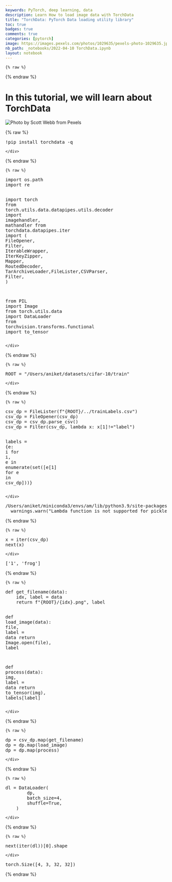 ```yaml
---
keywords: PyTorch, deep learning, data
description: Learn How to load image data with TorchData
title: "TorchData: PyTorch Data loading utility library"
toc: true 
badges: true
comments: true
categories: [pytorch]
image: https://images.pexels.com/photos/1029635/pexels-photo-1029635.jpeg?auto=compress
nb_path: _notebooks/2022-04-10 TorchData.ipynb
layout: notebook
---
```


<!--
#################################################
### THIS FILE WAS AUTOGENERATED! DO NOT EDIT! ###
#################################################
# file to edit: _notebooks/2022-04-10 TorchData.ipynb
-->

<div class="container" id="notebook-container">
        
    {% raw %}
    
<div class="cell border-box-sizing code_cell rendered">

</div>
    {% endraw %}

<div class="cell border-box-sizing text_cell rendered"><div class="inner_cell">
<div class="text_cell_render border-box-sizing rendered_html">
<h1 id="In-this-tutorial,-we-will-learn-about-TorchData">In this tutorial, we will learn about TorchData<a class="anchor-link" href="#In-this-tutorial,-we-will-learn-about-TorchData"> </a></h1><p><img src="https://images.pexels.com/photos/1029635/pexels-photo-1029635.jpeg?auto=compress&amp;cs=tinysrgb&amp;w=1260&amp;h=750&amp;dpr=2" alt="Photo by Scott Webb from Pexels"></p>

</div>
</div>
</div>
    {% raw %}
    
<div class="cell border-box-sizing code_cell rendered">
<div class="input">

<div class="inner_cell">
    <div class="input_area">
<div class=" highlight hl-ipython3"><pre><span></span><span class="o">!</span>pip install torchdata -q
</pre></div>

    </div>
</div>
</div>

</div>
    {% endraw %}

    {% raw %}
    
<div class="cell border-box-sizing code_cell rendered">
<div class="input">

<div class="inner_cell">
    <div class="input_area">
<div class=" highlight hl-ipython3"><pre><span></span><span class="kn">import</span> <span class="nn">os.path</span>
<span class="kn">import</span> <span class="nn">re</span>

<span class="kn">import</span> <span class="nn">torch</span>
<span class="kn">from</span> <span class="nn">torch.utils.data.datapipes.utils.decoder</span> <span class="kn">import</span> <span class="n">imagehandler</span><span class="p">,</span> <span class="n">mathandler</span>
<span class="kn">from</span> <span class="nn">torchdata.datapipes.iter</span> <span class="kn">import</span> <span class="p">(</span>
    <span class="n">FileOpener</span><span class="p">,</span>
    <span class="n">Filter</span><span class="p">,</span>
    <span class="n">IterableWrapper</span><span class="p">,</span>
    <span class="n">IterKeyZipper</span><span class="p">,</span>
    <span class="n">Mapper</span><span class="p">,</span>
    <span class="n">RoutedDecoder</span><span class="p">,</span>
    <span class="n">TarArchiveLoader</span><span class="p">,</span><span class="n">FileLister</span><span class="p">,</span><span class="n">CSVParser</span><span class="p">,</span> <span class="n">Filter</span><span class="p">,</span> 
<span class="p">)</span>


<span class="kn">from</span> <span class="nn">PIL</span> <span class="kn">import</span> <span class="n">Image</span>
<span class="kn">from</span> <span class="nn">torch.utils.data</span> <span class="kn">import</span> <span class="n">DataLoader</span>
<span class="kn">from</span> <span class="nn">torchvision.transforms.functional</span> <span class="kn">import</span> <span class="n">to_tensor</span>
</pre></div>

    </div>
</div>
</div>

</div>
    {% endraw %}

    {% raw %}
    
<div class="cell border-box-sizing code_cell rendered">
<div class="input">

<div class="inner_cell">
    <div class="input_area">
<div class=" highlight hl-ipython3"><pre><span></span><span class="n">ROOT</span> <span class="o">=</span> <span class="s2">&quot;/Users/aniket/datasets/cifar-10/train&quot;</span>
</pre></div>

    </div>
</div>
</div>

</div>
    {% endraw %}

    {% raw %}
    
<div class="cell border-box-sizing code_cell rendered">
<div class="input">

<div class="inner_cell">
    <div class="input_area">
<div class=" highlight hl-ipython3"><pre><span></span><span class="n">csv_dp</span> <span class="o">=</span> <span class="n">FileLister</span><span class="p">(</span><span class="sa">f</span><span class="s2">&quot;</span><span class="si">{</span><span class="n">ROOT</span><span class="si">}</span><span class="s2">/../trainLabels.csv&quot;</span><span class="p">)</span>
<span class="n">csv_dp</span> <span class="o">=</span> <span class="n">FileOpener</span><span class="p">(</span><span class="n">csv_dp</span><span class="p">)</span>
<span class="n">csv_dp</span> <span class="o">=</span> <span class="n">csv_dp</span><span class="o">.</span><span class="n">parse_csv</span><span class="p">()</span>
<span class="n">csv_dp</span> <span class="o">=</span> <span class="n">Filter</span><span class="p">(</span><span class="n">csv_dp</span><span class="p">,</span> <span class="k">lambda</span> <span class="n">x</span><span class="p">:</span> <span class="n">x</span><span class="p">[</span><span class="mi">1</span><span class="p">]</span><span class="o">!=</span><span class="s2">&quot;label&quot;</span><span class="p">)</span>

<span class="n">labels</span> <span class="o">=</span> <span class="p">{</span><span class="n">e</span><span class="p">:</span> <span class="n">i</span> <span class="k">for</span> <span class="n">i</span><span class="p">,</span> <span class="n">e</span> <span class="ow">in</span> <span class="nb">enumerate</span><span class="p">(</span><span class="nb">set</span><span class="p">([</span><span class="n">e</span><span class="p">[</span><span class="mi">1</span><span class="p">]</span> <span class="k">for</span> <span class="n">e</span> <span class="ow">in</span> <span class="n">csv_dp</span><span class="p">]))}</span>
</pre></div>

    </div>
</div>
</div>

<div class="output_wrapper">
<div class="output">

<div class="output_area">

<div class="output_subarea output_stream output_stderr output_text">
<pre>/Users/aniket/miniconda3/envs/am/lib/python3.9/site-packages/torch/utils/data/datapipes/iter/selecting.py:54: UserWarning: Lambda function is not supported for pickle, please use regular python function or functools.partial instead.
  warnings.warn(&#34;Lambda function is not supported for pickle, please use &#34;
</pre>
</div>
</div>

</div>
</div>

</div>
    {% endraw %}

    {% raw %}
    
<div class="cell border-box-sizing code_cell rendered">
<div class="input">

<div class="inner_cell">
    <div class="input_area">
<div class=" highlight hl-ipython3"><pre><span></span><span class="n">x</span> <span class="o">=</span> <span class="nb">iter</span><span class="p">(</span><span class="n">csv_dp</span><span class="p">)</span>
<span class="nb">next</span><span class="p">(</span><span class="n">x</span><span class="p">)</span>
</pre></div>

    </div>
</div>
</div>

<div class="output_wrapper">
<div class="output">

<div class="output_area">



<div class="output_text output_subarea output_execute_result">
<pre>[&#39;1&#39;, &#39;frog&#39;]</pre>
</div>

</div>

</div>
</div>

</div>
    {% endraw %}

    {% raw %}
    
<div class="cell border-box-sizing code_cell rendered">
<div class="input">

<div class="inner_cell">
    <div class="input_area">
<div class=" highlight hl-ipython3"><pre><span></span><span class="k">def</span> <span class="nf">get_filename</span><span class="p">(</span><span class="n">data</span><span class="p">):</span>    
    <span class="n">idx</span><span class="p">,</span> <span class="n">label</span> <span class="o">=</span> <span class="n">data</span>
    <span class="k">return</span> <span class="sa">f</span><span class="s2">&quot;</span><span class="si">{</span><span class="n">ROOT</span><span class="si">}</span><span class="s2">/</span><span class="si">{</span><span class="n">idx</span><span class="si">}</span><span class="s2">.png&quot;</span><span class="p">,</span> <span class="n">label</span>

<span class="k">def</span> <span class="nf">load_image</span><span class="p">(</span><span class="n">data</span><span class="p">):</span>
    <span class="n">file</span><span class="p">,</span> <span class="n">label</span> <span class="o">=</span> <span class="n">data</span>
    <span class="k">return</span> <span class="n">Image</span><span class="o">.</span><span class="n">open</span><span class="p">(</span><span class="n">file</span><span class="p">),</span> <span class="n">label</span>

<span class="k">def</span> <span class="nf">process</span><span class="p">(</span><span class="n">data</span><span class="p">):</span>
    <span class="n">img</span><span class="p">,</span> <span class="n">label</span> <span class="o">=</span> <span class="n">data</span>
    <span class="k">return</span> <span class="n">to_tensor</span><span class="p">(</span><span class="n">img</span><span class="p">),</span> <span class="n">labels</span><span class="p">[</span><span class="n">label</span><span class="p">]</span>
</pre></div>

    </div>
</div>
</div>

</div>
    {% endraw %}

    {% raw %}
    
<div class="cell border-box-sizing code_cell rendered">
<div class="input">

<div class="inner_cell">
    <div class="input_area">
<div class=" highlight hl-ipython3"><pre><span></span><span class="n">dp</span> <span class="o">=</span> <span class="n">csv_dp</span><span class="o">.</span><span class="n">map</span><span class="p">(</span><span class="n">get_filename</span><span class="p">)</span>
<span class="n">dp</span> <span class="o">=</span> <span class="n">dp</span><span class="o">.</span><span class="n">map</span><span class="p">(</span><span class="n">load_image</span><span class="p">)</span>
<span class="n">dp</span> <span class="o">=</span> <span class="n">dp</span><span class="o">.</span><span class="n">map</span><span class="p">(</span><span class="n">process</span><span class="p">)</span>
</pre></div>

    </div>
</div>
</div>

</div>
    {% endraw %}

    {% raw %}
    
<div class="cell border-box-sizing code_cell rendered">
<div class="input">

<div class="inner_cell">
    <div class="input_area">
<div class=" highlight hl-ipython3"><pre><span></span><span class="n">dl</span> <span class="o">=</span> <span class="n">DataLoader</span><span class="p">(</span>
        <span class="n">dp</span><span class="p">,</span>
        <span class="n">batch_size</span><span class="o">=</span><span class="mi">4</span><span class="p">,</span>
        <span class="n">shuffle</span><span class="o">=</span><span class="kc">True</span><span class="p">,</span>
    <span class="p">)</span>
</pre></div>

    </div>
</div>
</div>

</div>
    {% endraw %}

    {% raw %}
    
<div class="cell border-box-sizing code_cell rendered">
<div class="input">

<div class="inner_cell">
    <div class="input_area">
<div class=" highlight hl-ipython3"><pre><span></span><span class="nb">next</span><span class="p">(</span><span class="nb">iter</span><span class="p">(</span><span class="n">dl</span><span class="p">))[</span><span class="mi">0</span><span class="p">]</span><span class="o">.</span><span class="n">shape</span>
</pre></div>

    </div>
</div>
</div>

<div class="output_wrapper">
<div class="output">

<div class="output_area">



<div class="output_text output_subarea output_execute_result">
<pre>torch.Size([4, 3, 32, 32])</pre>
</div>

</div>

</div>
</div>

</div>
    {% endraw %}

</div>
 

